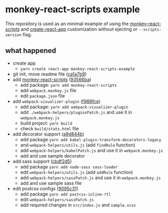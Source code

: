 # monkey-react-scripts example
This repository is used as an minimal example of using the [monkey-react-scripts] and [create-react-app] customization without ejecting or `--scripts-version` flag.

## what happened
- create app 
  - `yarn create react-app monkey-react-scripts-example`
- git init, move readme file ([ca1a7b9])
- add [monkey-react-scripts][] ([93566ba])
  - add package: `yarn add monkey-react-scripts`
  - add `webpack.monkey.js` file
  - edit `package.json` file
- add `webpack-visualizer-plugin` ([f966fce])
  - add package: `yarn add webpack-visualizer-plugin`
  - add `./webpack-helpers/pluginsPatch.js` and use it in `webpack.monkey.js` 
  - build project: `yarn build`
  - check `build/stats.html` file
- add decorator support ([a9d844b])
  - add package `yarn add babel-plugin-transform-decorators-legacy`
  - and `webpack-helpers/utils.js` (add `findRule` function)
  - add `webpack-helpers/babelPatch.js` and use it in `webpack.monkey.js`
  - add and use sample decorator
- add sass support ([cbdf2d5])
  - add package `yarn add node-sass sass-loader`
  - edit `webpack-helpers/utils.js` (add `addRule` function)
  - add `webpack-helpers/sassPatch.js` and use it in `webpack.monkey.js`
  - add and use sample sass file
- edit postcss configs ([9095c31])
  - add package `yarn add postcss-inline-rtl`
  - edit `webpack-helpers/sassPatch.js`
  - add required changes in `src/index.js` and `sample.scss`

[monkey-react-scripts]: https://github.com/monkey-patches/monkey-react-scripts
[create-react-app]: https://github.com/facebookincubator/create-react-app

[9095c31]: https://github.com/monkey-patches/monkey-react-scripts-example/commit/9095c31572d5aded2cd9b66c2d356a3b73bcc8ed
[cbdf2d5]: https://github.com/monkey-patches/monkey-react-scripts-example/commit/cbdf2d5be89e30cef21408eb96704a33791aecb7
[a9d844b]: https://github.com/monkey-patches/monkey-react-scripts-example/commit/a9d844b8f38397ce317c7f6ddbfb67dd184de68c
[f966fce]: https://github.com/monkey-patches/monkey-react-scripts-example/commit/f966fce01c592f67bee451728bd7028f9f266c1e
[93566ba]: https://github.com/monkey-patches/monkey-react-scripts-example/commit/93566ba660e7d40b946d6c96fbbb74820e95b6f4
[ca1a7b9]: https://github.com/monkey-patches/monkey-react-scripts-example/commit/ca1a7b9b741a67a7891a9a3068c10ac666d750e6